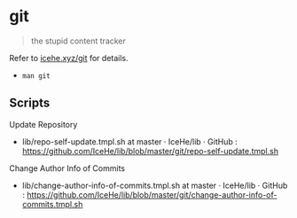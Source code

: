 # git

> the stupid content tracker

Refer to [icehe.xyz/git](/#git) for details.

- `man git`

## Scripts

Update Repository

- lib/repo-self-update.tmpl.sh at master · IceHe/lib · GitHub : https://github.com/IceHe/lib/blob/master/git/repo-self-update.tmpl.sh

Change Author Info of Commits

- lib/change-author-info-of-commits.tmpl.sh at master · IceHe/lib · GitHub : https://github.com/IceHe/lib/blob/master/git/change-author-info-of-commits.tmpl.sh
